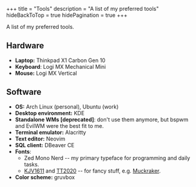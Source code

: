 +++
title = "Tools"
description = "A list of my preferred tools"
hideBackToTop = true
hidePagination = true
+++

A list of my preferred tools.

## Hardware
- **Laptop:** Thinkpad X1 Carbon Gen 10
- **Keyboard**: Logi MX Mechanical Mini
- **Mouse:** Logi MX Vertical

## Software
- **OS:** Arch Linux (personal), Ubuntu (work)
- **Desktop environment:** KDE
- **Standalone WMs [deprecated]**: don't use them anymore, but bspwm and EvilWM were the best fit to me.
- **Terminal emulator:** Alacritty
- **Text editor:** Neovim
- **SQL client:** DBeaver CE
- **Fonts**:
    - Zed Mono Nerd -- my primary typeface for programming and daily tasks.
    - [KJV1611](https://github.com/ctrlcctrlv/kjv1611) and [TT2020](https://github.com/ctrlcctrlv/TT2020) -- for fancy stuff, e.g. [Muckraker](https://muckraker.kmiziz.xyz).
- **Color scheme:** gruvbox
